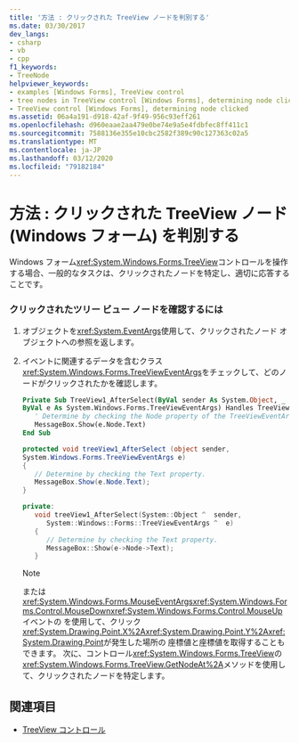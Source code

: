 ```yaml
---
title: '方法 : クリックされた TreeView ノードを判別する'
ms.date: 03/30/2017
dev_langs:
- csharp
- vb
- cpp
f1_keywords:
- TreeNode
helpviewer_keywords:
- examples [Windows Forms], TreeView control
- tree nodes in TreeView control [Windows Forms], determining node clicked
- TreeView control [Windows Forms], determining node clicked
ms.assetid: 06a4a191-d918-42af-9f49-956c93eff261
ms.openlocfilehash: d960eaae2aa479e0be74e9a5e4fdbfec8ff411c1
ms.sourcegitcommit: 7588136e355e10cbc2582f389c90c127363c02a5
ms.translationtype: MT
ms.contentlocale: ja-JP
ms.lasthandoff: 03/12/2020
ms.locfileid: "79182184"
---
```

# <a name="how-to-determine-which-treeview-node-was-clicked-windows-forms"></a>方法 : クリックされた TreeView ノード (Windows フォーム) を判別する
Windows フォーム<xref:System.Windows.Forms.TreeView>コントロールを操作する場合、一般的なタスクは、クリックされたノードを特定し、適切に応答することです。  
  
### <a name="to-determine-which-treeview-node-was-clicked"></a>クリックされたツリー ビュー ノードを確認するには  
  
1. オブジェクトを<xref:System.EventArgs>使用して、クリックされたノード オブジェクトへの参照を返します。  
  
2. イベントに関連するデータを含むクラス<xref:System.Windows.Forms.TreeViewEventArgs>をチェックして、どのノードがクリックされたかを確認します。  
  
    ```vb  
    Private Sub TreeView1_AfterSelect(ByVal sender As System.Object, _  
    ByVal e As System.Windows.Forms.TreeViewEventArgs) Handles TreeView1.AfterSelect  
       ' Determine by checking the Node property of the TreeViewEventArgs.  
       MessageBox.Show(e.Node.Text)  
    End Sub  
    ```  
  
    ```csharp  
    protected void treeView1_AfterSelect (object sender,
    System.Windows.Forms.TreeViewEventArgs e)  
    {  
       // Determine by checking the Text property.  
       MessageBox.Show(e.Node.Text);  
    }  
    ```  
  
    ```cpp  
    private:  
       void treeView1_AfterSelect(System::Object ^  sender,  
          System::Windows::Forms::TreeViewEventArgs ^  e)  
       {  
          // Determine by checking the Text property.  
          MessageBox::Show(e->Node->Text);  
       }  
    ```  
  
    > [!NOTE]
    > または<xref:System.Windows.Forms.MouseEventArgs><xref:System.Windows.Forms.Control.MouseDown><xref:System.Windows.Forms.Control.MouseUp>イベントの を使用して、クリック<xref:System.Drawing.Point.X%2A><xref:System.Drawing.Point.Y%2A><xref:System.Drawing.Point>が発生した場所の 座標値と座標値を取得することもできます。 次に、コントロール<xref:System.Windows.Forms.TreeView>の<xref:System.Windows.Forms.TreeView.GetNodeAt%2A>メソッドを使用して、クリックされたノードを特定します。  
  
## <a name="see-also"></a>関連項目

- [TreeView コントロール](treeview-control-windows-forms.md)
